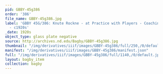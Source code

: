 ```yaml
---
pid: GBBY-45g386
order: '386'
file_name: GBBY-45g386.jpg
label: 'GBBY 45G/386: Knute Rockne - at Practice with Players - Coaching a Scrimmage
  - c1920s'
_date: 1920s
object_type: glass plate negative
source: http://archives.nd.edu/Bagby/GBBY-45g386.jpg
thumbnail: "/img/derivatives/iiif/images/GBBY-45g386/full/250,/0/default.jpg"
manifest: "/img/derivatives/iiif/images/GBBY-45g386/manifest.json"
full: "/img/derivatives/iiif/images/GBBY-45g386/full/1140,/0/default.jpg"
layout: bagby_item
collection: bagby
---
```

